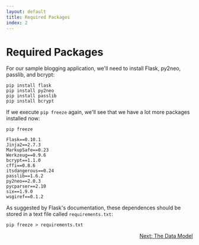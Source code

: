 ```yaml
---
layout: default
title: Required Packages
index: 2
---
```


# Required Packages

For our sample blogging application, we'll need to install Flask, py2neo, passlib, and bcrypt:

```
pip install flask
pip install py2neo
pip install passlib
pip install bcrypt
```

If we execute `pip freeze` again, we'll see that we have a lot more packages installed now:

```
pip freeze
```

```
Flask==0.10.1
Jinja2==2.7.3
MarkupSafe==0.23
Werkzeug==0.9.6
bcrypt==1.1.0
cffi==0.8.6
itsdangerous==0.24
passlib==1.6.2
py2neo==2.0.3
pycparser==2.10
six==1.9.0
wsgiref==0.1.2
```

As suggested by Flask's documentation, these dependences should be stored in a text file called `requirements.txt`:

```
pip freeze > requirements.txt
```

<p align="right"><a href="{{ site.baseurl }}/pages/the-data-model.html">Next: The Data Model</a></p>